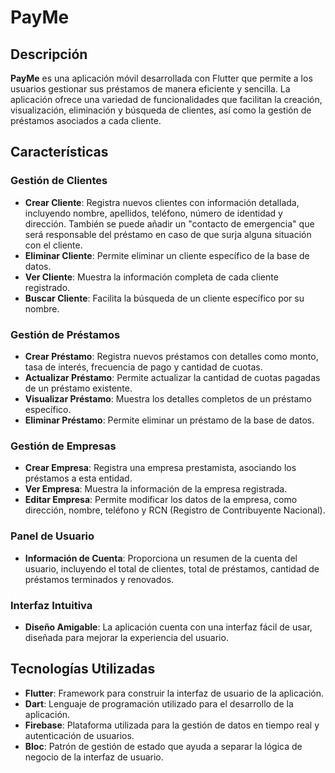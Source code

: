 # PayMe

## Descripción
**PayMe** es una aplicación móvil desarrollada con Flutter que permite a los usuarios gestionar sus préstamos de manera eficiente y sencilla. La aplicación ofrece una variedad de funcionalidades que facilitan la creación, visualización, eliminación y búsqueda de clientes, así como la gestión de préstamos asociados a cada cliente.

## Características

### Gestión de Clientes
- **Crear Cliente**: Registra nuevos clientes con información detallada, incluyendo nombre, apellidos, teléfono, número de identidad y dirección. También se puede añadir un "contacto de emergencia" que será responsable del préstamo en caso de que surja alguna situación con el cliente.
- **Eliminar Cliente**: Permite eliminar un cliente específico de la base de datos.
- **Ver Cliente**: Muestra la información completa de cada cliente registrado.
- **Buscar Cliente**: Facilita la búsqueda de un cliente específico por su nombre.

### Gestión de Préstamos
- **Crear Préstamo**: Registra nuevos préstamos con detalles como monto, tasa de interés, frecuencia de pago y cantidad de cuotas.
- **Actualizar Préstamo**: Permite actualizar la cantidad de cuotas pagadas de un préstamo existente.
- **Visualizar Préstamo**: Muestra los detalles completos de un préstamo específico.
- **Eliminar Préstamo**: Permite eliminar un préstamo de la base de datos.

### Gestión de Empresas
- **Crear Empresa**: Registra una empresa prestamista, asociando los préstamos a esta entidad.
- **Ver Empresa**: Muestra la información de la empresa registrada.
- **Editar Empresa**: Permite modificar los datos de la empresa, como dirección, nombre, teléfono y RCN (Registro de Contribuyente Nacional).

### Panel de Usuario
- **Información de Cuenta**: Proporciona un resumen de la cuenta del usuario, incluyendo el total de clientes, total de préstamos, cantidad de préstamos terminados y renovados.

### Interfaz Intuitiva
- **Diseño Amigable**: La aplicación cuenta con una interfaz fácil de usar, diseñada para mejorar la experiencia del usuario.

## Tecnologías Utilizadas
- **Flutter**: Framework para construir la interfaz de usuario de la aplicación.
- **Dart**: Lenguaje de programación utilizado para el desarrollo de la aplicación.
- **Firebase**: Plataforma utilizada para la gestión de datos en tiempo real y autenticación de usuarios.
- **Bloc**: Patrón de gestión de estado que ayuda a separar la lógica de negocio de la interfaz de usuario.
